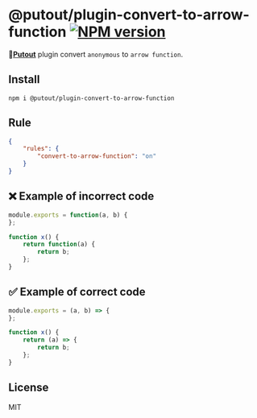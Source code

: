 # @putout/plugin-convert-to-arrow-function [![NPM version][NPMIMGURL]][NPMURL]

[NPMIMGURL]: https://img.shields.io/npm/v/@putout/plugin-convert-to-arrow-function.svg?style=flat&longCache=true
[NPMURL]: https://npmjs.org/package/@putout/plugin-convert-to-arrow-function"npm"

🐊[**Putout**](https://github.com/coderaiser/putout) plugin convert `anonymous` to `arrow function`.

## Install

```
npm i @putout/plugin-convert-to-arrow-function
```

## Rule

```json
{
    "rules": {
        "convert-to-arrow-function": "on"
    }
}
```

## ❌ Example of incorrect code

```js
module.exports = function(a, b) {
};

function x() {
    return function(a) {
        return b;
    };
}
```

## ✅ Example of correct code

```js
module.exports = (a, b) => {
};

function x() {
    return (a) => {
        return b;
    };
}
```

## License

MIT
